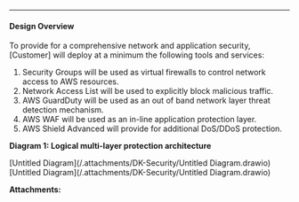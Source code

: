 * * *

#### Design Overview

To provide for a comprehensive network and application security, \[Customer\] will deploy at a minimum the following tools and services:

1.  Security Groups will be used as virtual firewalls to control network access to AWS resources.
2.  Network Access List will be used to explicitly block malicious traffic.
3.  AWS GuardDuty will be used as an out of band network layer threat detection mechanism.
4.  AWS WAF will be used as an in-line application protection layer.
5.  AWS Shield Advanced will provide for additional DoS/DDoS protection.

  

**Diagram 1: Logical multi-layer protection architecture**

[Untitled Diagram](/.attachments/DK-Security/Untitled Diagram.drawio)
[Untitled Diagram](/.attachments/DK-Security/Untitled Diagram.drawio)

 **Attachments:** 

